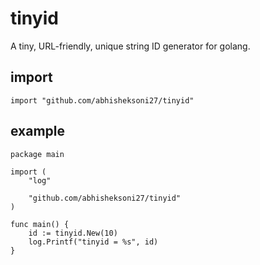 # tinyid
A tiny, URL-friendly, unique string ID generator for golang.

## import
```golang
import "github.com/abhisheksoni27/tinyid"
```

## example

```golang
package main

import (
	"log"

	"github.com/abhisheksoni27/tinyid"
)

func main() {
	id := tinyid.New(10)
	log.Printf("tinyid = %s", id)
}
```